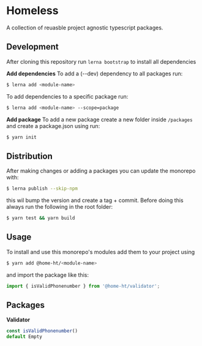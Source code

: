 # Homeless
A collection of reuasble project agnostic typescript packages.

## Development
After cloning this repository run `lerna bootstrap` to install all dependencies

**Add dependencies**
To add a (--dev) dependency to all packages run:
```sh
$ lerna add <module-name>
```

To add dependencies to a specific package run:
```sh
$ lerna add <module-name> --scope=package
```
**Add package**
To add a new package create a new folder inside `/packages` and create a package.json using run:
```sh
$ yarn init
```

## Distribution
After making changes or adding a packages you can update the monorepo with:
```sh
$ lerna publish --skip-npm
```
this wil bump the version and create a tag + commit. Before doing this always run the following in the root folder:
```sh
$ yarn test && yarn build
```

## Usage
To install and use this monorepo's modules add them to your project using
```sh
$ yarn add @home-ht/<module-name>
```
and import the package like this:
```typescript
import { isValidPhonenumber } from '@home-ht/validator';
```
## Packages

**Validator**
```typescript
const isValidPhonenumber()
default Empty
```
